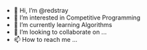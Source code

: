 - 👋 Hi, I’m @redstray
- 👀 I’m interested in Competitive Programming
- 🌱 I’m currently learning Algorithms
- 💞️ I’m looking to collaborate on ...
- 📫 How to reach me ...

<!---
redstray/redstray is a ✨ special ✨ repository because its `README.md` (this file) appears on your GitHub profile.
You can click the Preview link to take a look at your changes.
--->
